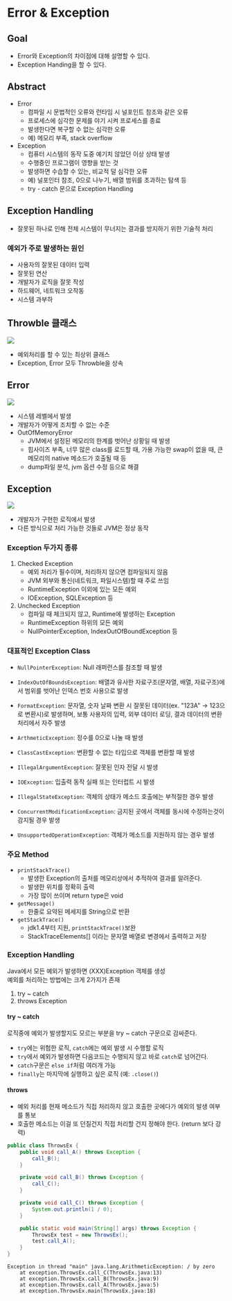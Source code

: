 # Error & Exception

## Goal

* Error와 Exception의 차이점에 대해 설명할 수 있다.
* Exception Handing을 할 수 있다.

## Abstract

* Error
    * 컴파일 시 문법적인 오류와 런타임 시 널포인트 참조와 같은 오류
    * 프로세스에 심각한 문제를 야기 시켜 프로세스를 종료
    * 발생한다면 복구할 수 없는 심각한 오류
    * 예) 메모리 부족, stack overflow
* Exception
    * 컴퓨터 시스템의 동작 도중 예기치 않았던 이상 상태 발생
    * 수행중인 프로그램이 영향을 받는 것
    * 발생하면 수습할 수 있는, 비교적 덜 심각한 오류
    * 예) 널포인터 참조, 0으로 나누기, 배열 범위를 초과하는 탐색 등
    * try - catch 문으로 Exception Handling

## Exception Handling

* 잘못된 하나로 인해 전체 시스템이 무너지는 결과를 방지하기 위한 기술적 처리

### 예외가 주로 발생하는 원인

* 사용자의 잘못된 데이터 입력
* 잘못된 연산
* 개발자가 로직을 잘못 작성
* 하드웨어, 네트워크 오작동
* 시스템 과부하

## Throwble 클래스

![](https://github.com/GimunLee/tech-refrigerator/raw/master/Language/JAVA/resources/java-error-exception-001.png)

* 예외처리를 할 수 있는 최상위 클래스
* Exception, Error 모두 Throwble을 상속

## Error

![](https://github.com/GimunLee/tech-refrigerator/raw/master/Language/JAVA/resources/java-error-exception-003.png)

* 시스템 레벨에서 발생
* 개발자가 어떻게 조치할 수 없는 수준
* OutOfMemoryError
    * JVM에서 설정된 메모리의 한계를 벗어난 상황일 때 발생
    * 힙사이즈 부족, 너무 많은 class를 로드할 때, 가용 가능한 swap이 없을 때, 큰 메모리의 native 메소드가 호출될 때 등
    * dump파일 분석, jvm 옵션 수정 등으로 해결

## Exception

![](https://github.com/GimunLee/tech-refrigerator/raw/master/Language/JAVA/resources/java-error-exception-002.png)

* 개발자가 구현한 로직에서 발생
* 다른 방식으로 처리 가능한 것들로 JVM은 정상 동작

### Exception 두가지 종류

1. Checked Exception
    * 예외 처리가 필수이며, 처리하지 않으면 컴파일되지 않음
    * JVM 외부와 통신(네트워크, 파일시스템)할 때 주로 쓰임
    * RuntimeException 이외에 있는 모든 예외
    * IOException, SQLException 등
2. Unchecked Exception
    * 컴파일 때 체크되지 않고, Runtime에 발생하는 Exception
    * RuntimeException 하위의 모든 예외
    * NullPointerException, IndexOutOfBoundException 등

### 대표적인 Exception Class

* `NullPointerException`: Null 래퍼런스를 참조할 때 발생


* `IndexOutOfBoundsException`: 배열과 유사한 자료구조(문자열, 배열, 자료구조)에서 범위를 벗어난 인덱스 번호 사용으로 발생


* `FormatException`: 문자열, 숫자 날짜 변환 시 잘못된 데이터(ex. "123A" -> 123으로 변환시)로 발생하며, 보통 사용자의 입력, 외부 데이터 로딩, 결과 데이터의 변환 처리에서 자주
  발생


* `ArthmeticException`: 정수를 0으로 나눌 때 발생


* `ClassCastException`: 변환할 수 없는 타입으로 객체를 변환할 때 발생


* `IllegalArgumentException`: 잘못된 인자 전달 시 발생


* `IOException`: 입출력 동작 실패 또는 인터럽트 시 발생


* `IllegalStateException`: 객체의 상태가 메소드 호출에는 부적절한 경우 발생


* `ConcurrentModificationException`: 금지된 곳에서 객체를 동시에 수정하는것이 감지될 경우 발생


* `UnsupportedOperationException`: 객체가 메소드를 지원하지 않는 경우 발생

### 주요 Method

* `printStackTrace()`
    * 발생한 Exception의 출처를 메모리상에서 추적하여 결과를 알려준다.
    * 발생한 위치를 정확히 출력
    * 가장 많이 쓰이며 return type은 void
* `getMessage()`
    * 한줄로 요약된 메세지를 String으로 반환
* `getStackTrace()`
    * jdk1.4부터 지원, `printStackTrace()`보완
    * StackTraceElements[] 이라는 문자열 배열로 변경에서 출력하고 저장

### Exception Handling

Java에서 모든 예외가 발생하면 (XXX)Exception 객체를 생성        
예외를 처리하는 방법에는 크게 2가지가 존재

1. try ~ catch
2. throws Exception

#### try ~ catch

로직중에 예외가 발생할지도 모르는 부분을 try ~ catch 구문으로 감싸준다.

* `try`에는 위험한 로직, `catch`에는 예외 발생 시 수행할 로직
* `try`에서 예외가 발생하면 다음코드는 수행되지 않고 바로 `catch`로 넘어간다.
* `catch`구문은 `else if`처럼 여러개 가능
* `finally`는 마지막에 실행하고 싶은 로직 (예: `.close()`)

#### throws

* 예외 처리를 현재 메소드가 직접 처리하지 않고 호출한 곳에다가 예외의 발생 여부를 통보
* 호출한 메소드는 이걸 또 던질건지 직접 처리할 건지 정해야 한다. (return 보다 강력)

```java
public class ThrowsEx {
    public void call_A() throws Exception {
        call_B();
    }

    private void call_B() throws Exception {
        call_C();
    }

    private void call_C() throws Exception {
        System.out.println(1 / 0);
    }

    public static void main(String[] args) throws Exception {
        ThrowsEx test = new ThrowsEx();
        test.call_A();
    }
}
````

```
Exception in thread "main" java.lang.ArithmeticException: / by zero
    at exception.ThrowsEx.call_C(ThrowsEx.java:13)
    at exception.ThrowsEx.call_B(ThrowsEx.java:9)
    at exception.ThrowsEx.call_A(ThrowsEx.java:5)
    at exception.ThrowsEx.main(ThrowsEx.java:18)
```